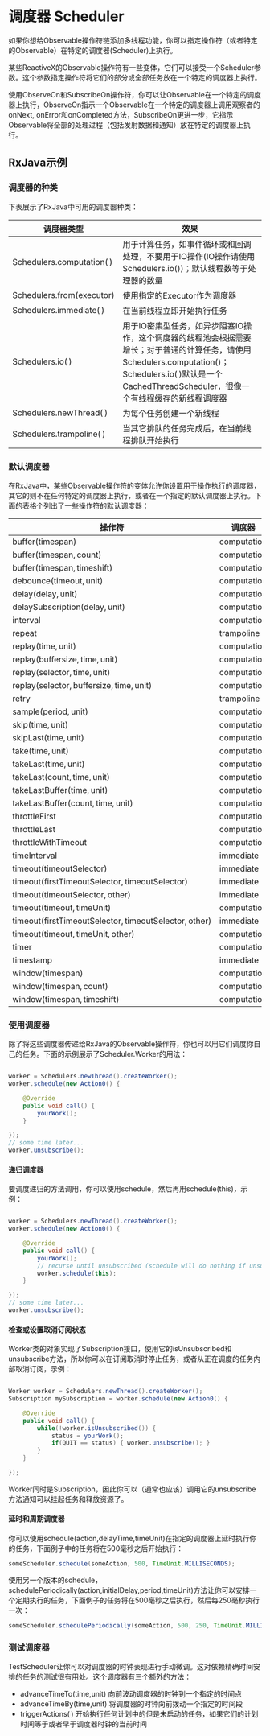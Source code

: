 # 调度器 Scheduler

如果你想给Observable操作符链添加多线程功能，你可以指定操作符（或者特定的Observable）在特定的调度器(Scheduler)上执行。

某些ReactiveX的Observable操作符有一些变体，它们可以接受一个Scheduler参数。这个参数指定操作符将它们的部分或全部任务放在一个特定的调度器上执行。

使用ObserveOn和SubscribeOn操作符，你可以让Observable在一个特定的调度器上执行，ObserveOn指示一个Observable在一个特定的调度器上调用观察者的onNext, onError和onCompleted方法，SubscribeOn更进一步，它指示Observable将全部的处理过程（包括发射数据和通知）放在特定的调度器上执行。

## RxJava示例

### 调度器的种类

下表展示了RxJava中可用的调度器种类：

调度器类型 | 效果
------|------
Schedulers.computation( )	 | 用于计算任务，如事件循环或和回调处理，不要用于IO操作(IO操作请使用Schedulers.io())；默认线程数等于处理器的数量
Schedulers.from(executor)	 | 使用指定的Executor作为调度器
Schedulers.immediate( )	 | 在当前线程立即开始执行任务
Schedulers.io( )	 | 用于IO密集型任务，如异步阻塞IO操作，这个调度器的线程池会根据需要增长；对于普通的计算任务，请使用Schedulers.computation()；Schedulers.io( )默认是一个CachedThreadScheduler，很像一个有线程缓存的新线程调度器
Schedulers.newThread( )	 | 为每个任务创建一个新线程
Schedulers.trampoline( )	 | 当其它排队的任务完成后，在当前线程排队开始执行

### 默认调度器

在RxJava中，某些Observable操作符的变体允许你设置用于操作执行的调度器，其它的则不在任何特定的调度器上执行，或者在一个指定的默认调度器上执行。下面的表格个列出了一些操作符的默认调度器：

操作符 | 调度器
------|------
buffer(timespan)	 | computation
buffer(timespan, count)	 | computation
buffer(timespan, timeshift)	 | computation
debounce(timeout, unit)	 | computation
delay(delay, unit)	 | computation
delaySubscription(delay, unit)	 | computation
interval	 | computation
repeat	 | trampoline
replay(time, unit)	 | computation
replay(buffersize, time, unit)	 | computation
replay(selector, time, unit)	 | computation
replay(selector, buffersize, time, unit)	 | computation
retry	 | trampoline
sample(period, unit)	 | computation
skip(time, unit)	 | computation
skipLast(time, unit)	 | computation
take(time, unit)	 | computation
takeLast(time, unit)	 | computation
takeLast(count, time, unit)	 | computation
takeLastBuffer(time, unit)	 | computation
takeLastBuffer(count, time, unit) | 	computation
throttleFirst	 | computation
throttleLast	 | computation
throttleWithTimeout	 | computation
timeInterval	 | immediate
timeout(timeoutSelector)	 | immediate
timeout(firstTimeoutSelector, timeoutSelector)	 | immediate
timeout(timeoutSelector, other)	 | immediate
timeout(timeout, timeUnit)	 | computation
timeout(firstTimeoutSelector, timeoutSelector, other)	 | immediate
timeout(timeout, timeUnit, other)	 | computation
timer	 | computation
timestamp	 | immediate
window(timespan)	 | computation
window(timespan, count)	 | computation
window(timespan, timeshift)	 | computation


### 使用调度器

除了将这些调度器传递给RxJava的Observable操作符，你也可以用它们调度你自己的任务。下面的示例展示了Scheduler.Worker的用法：

```java

worker = Schedulers.newThread().createWorker();
worker.schedule(new Action0() {

    @Override
    public void call() {
        yourWork();
    }

});
// some time later...
worker.unsubscribe();

```

#### 递归调度器

要调度递归的方法调用，你可以使用schedule，然后再用schedule(this)，示例：

```java

worker = Schedulers.newThread().createWorker();
worker.schedule(new Action0() {

    @Override
    public void call() {
        yourWork();
        // recurse until unsubscribed (schedule will do nothing if unsubscribed)
        worker.schedule(this);
    }

});
// some time later...
worker.unsubscribe();

```

#### 检查或设置取消订阅状态

Worker类的对象实现了Subscription接口，使用它的isUnsubscribed和unsubscribe方法，所以你可以在订阅取消时停止任务，或者从正在调度的任务内部取消订阅，示例：

```java

Worker worker = Schedulers.newThread().createWorker();
Subscription mySubscription = worker.schedule(new Action0() {

    @Override
    public void call() {
        while(!worker.isUnsubscribed()) {
            status = yourWork();
            if(QUIT == status) { worker.unsubscribe(); }
        }
    }

});

```

Worker同时是Subscription，因此你可以（通常也应该）调用它的unsubscribe方法通知可以挂起任务和释放资源了。

#### 延时和周期调度器

你可以使用schedule(action,delayTime,timeUnit)在指定的调度器上延时执行你的任务，下面例子中的任务将在500毫秒之后开始执行：

```java
someScheduler.schedule(someAction, 500, TimeUnit.MILLISECONDS);
```

使用另一个版本的schedule，schedulePeriodically(action,initialDelay,period,timeUnit)方法让你可以安排一个定期执行的任务，下面例子的任务将在500毫秒之后执行，然后每250毫秒执行一次：

```java
someScheduler.schedulePeriodically(someAction, 500, 250, TimeUnit.MILLISECONDS);
```

### 测试调度器

TestScheduler让你可以对调度器的时钟表现进行手动微调。这对依赖精确时间安排的任务的测试很有用处。这个调度器有三个额外的方法：

* advanceTimeTo(time,unit) 向前波动调度器的时钟到一个指定的时间点
* advanceTimeBy(time,unit) 将调度器的时钟向前拨动一个指定的时间段
* triggerActions( ) 开始执行任何计划中的但是未启动的任务，如果它们的计划时间等于或者早于调度器时钟的当前时间
